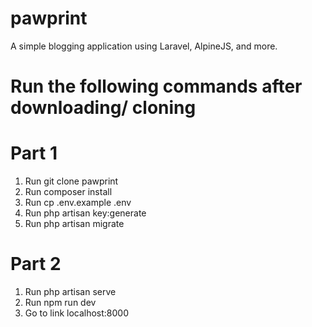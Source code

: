 # pawprint
A simple blogging application using Laravel, AlpineJS, and more.

# Run the following commands after downloading/ cloning
# Part 1
<ol>
  <li>Run git clone pawprint</li>
  <li>Run composer install</li>
  <li>Run cp .env.example .env</li>
  <li>Run php artisan key:generate</li>
  <li>Run php artisan migrate</li>
</ol>

# Part 2
<ol>
  <li>Run php artisan serve</li>
  <li>Run npm run dev</li>
  <li>Go to link localhost:8000</li>
</ol>
